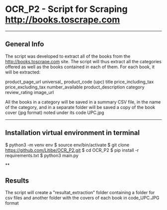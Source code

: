 # OCR_P2 - Script for Scraping http://books.toscrape.com
***
## General Info
The script was developed to extract all of the books from the http://books.toscrape.com site.
The script will thus extract all the categories offered as well as the books contained in each of them.
For each book, it will be extracted:

product_page_url
universal_ product_code (upc)
title
price_including_tax
price_excluding_tax
number_available
product_description
category
review_rating
image_url

All the books in a category will be saved in a summary CSV file, in the name of the category, 
and in a separate folder will be saved a copy of the book cover (jpg format) noted under its code UPC.jpg

***
## Installation virtual environment in terminal
$ python3 -m venv env
$ source env/bin/activate
$ git clone https://github.com/Litibe/OCR_P2.git
$ cd OCR_P2
$ pip install -r requirements.txt
$ python3 main.py

**
## Results
The script will create a "resultat_extraction" folder
containing a folder for csv files and another folder with the covers of each book in code_UPC.JPG format

